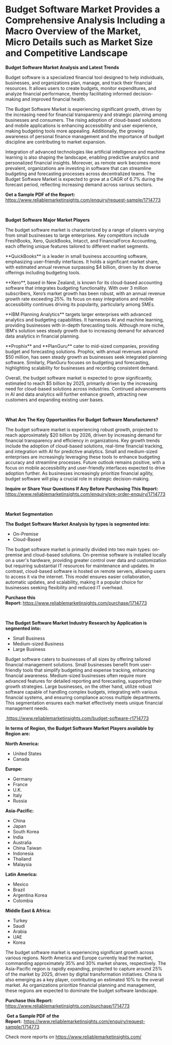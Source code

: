 <p><h1>Budget Software Market Provides a Comprehensive Analysis Including a Macro Overview of the Market, Micro Details such as Market Size and Competitive Landscape</h1></p><p><strong>Budget Software Market Analysis and Latest Trends</strong></p>
<p><p>Budget software is a specialized financial tool designed to help individuals, businesses, and organizations plan, manage, and track their financial resources. It allows users to create budgets, monitor expenditures, and analyze financial performance, thereby facilitating informed decision-making and improved financial health.</p><p>The Budget Software Market is experiencing significant growth, driven by the increasing need for financial transparency and strategic planning among businesses and consumers. The rising adoption of cloud-based solutions and mobile applications is enhancing accessibility and user experience, making budgeting tools more appealing. Additionally, the growing awareness of personal finance management and the importance of budget discipline are contributing to market expansion. </p><p>Integration of advanced technologies like artificial intelligence and machine learning is also shaping the landscape, enabling predictive analytics and personalized financial insights. Moreover, as remote work becomes more prevalent, organizations are investing in software that can streamline budgeting and forecasting processes across decentralized teams. The Budget Software Market is expected to grow at a CAGR of 6.7% during the forecast period, reflecting increasing demand across various sectors.</p></p>
<p><strong>Get a Sample PDF of the Report:&nbsp;</strong> <a href="https://www.reliablemarketinsights.com/enquiry/request-sample/1714773?utm_campaign=2624&utm_medium=2&utm_source=Github&utm_content=ia&utm_term=28032025&utm_id=budget-software">https://www.reliablemarketinsights.com/enquiry/request-sample/1714773</a></p>
<p>&nbsp;</p>
<p><strong>Budget Software Major Market Players</strong></p>
<p><p>The budget software market is characterized by a range of players varying from small businesses to large enterprises. Key competitors include FreshBooks, Xero, QuickBooks, Intacct, and FinancialForce Accounting, each offering unique features tailored to different market segments.</p><p>**QuickBooks** is a leader in small business accounting software, emphasizing user-friendly interfaces. It holds a significant market share, with estimated annual revenue surpassing $4 billion, driven by its diverse offerings including budgeting tools.</p><p>**Xero**, based in New Zealand, is known for its cloud-based accounting software that integrates budgeting functionality. With over 3 million subscribers, Xero’s market growth has been robust, with an annual revenue growth rate exceeding 25%. Its focus on easy integrations and mobile accessibility continues driving its popularity, particularly among SMEs.</p><p>**IBM Planning Analytics** targets larger enterprises with advanced analytics and budgeting capabilities. It harnesses AI and machine learning, providing businesses with in-depth forecasting tools. Although more niche, IBM's solution sees steady growth due to increasing demand for advanced data analytics in financial planning.</p><p>**Prophix** and **PlanGuru** cater to mid-sized companies, providing budget and forecasting solutions. Prophix, with annual revenues around $50 million, has seen steady growth as businesses seek integrated planning software. Similarly, PlanGuru focuses on budgeting and forecasting, highlighting scalability for businesses and recording consistent demand.</p><p>Overall, the budget software market is expected to grow significantly, estimated to reach $5 billion by 2025, primarily driven by the increasing need for cloud-based solutions across industries. Continued advancements in AI and data analytics will further enhance growth, attracting new customers and expanding existing user bases.</p></p>
<p>&nbsp;</p>
<p><strong>What Are The Key Opportunities For Budget Software Manufacturers?</strong></p>
<p><p>The budget software market is experiencing robust growth, projected to reach approximately $20 billion by 2026, driven by increasing demand for financial transparency and efficiency in organizations. Key growth trends include the adoption of cloud-based solutions, real-time financial tracking, and integration with AI for predictive analytics. Small and medium-sized enterprises are increasingly leveraging these tools to enhance budgeting accuracy and streamline processes. Future outlook remains positive, with a focus on mobile accessibility and user-friendly interfaces expected to drive adoption further. As businesses increasingly prioritize financial agility, budget software will play a crucial role in strategic decision-making.</p></p>
<p><strong>Inquire or Share Your Questions If Any Before Purchasing This Report:</strong> <a href="https://www.reliablemarketinsights.com/enquiry/pre-order-enquiry/1714773?utm_campaign=2624&utm_medium=2&utm_source=Github&utm_content=ia&utm_term=28032025&utm_id=budget-software">https://www.reliablemarketinsights.com/enquiry/pre-order-enquiry/1714773</a></p>
<p>&nbsp;</p>
<p><strong>Market Segmentation</strong></p>
<p><strong>The Budget Software Market Analysis by types is segmented into:</strong></p>
<p><ul><li>On-Premise</li><li>Cloud-Based</li></ul></p>
<p><p>The budget software market is primarily divided into two main types: on-premise and cloud-based solutions. On-premise software is installed locally on a user's hardware, providing greater control over data and customization but requiring substantial IT resources for maintenance and updates. In contrast, cloud-based software is hosted on remote servers, allowing users to access it via the internet. This model ensures easier collaboration, automatic updates, and scalability, making it a popular choice for businesses seeking flexibility and reduced IT overhead.</p></p>
<p><strong>Purchase this Report:&nbsp;</strong><a href="https://www.reliablemarketinsights.com/purchase/1714773?utm_campaign=2624&utm_medium=2&utm_source=Github&utm_content=ia&utm_term=28032025&utm_id=budget-software">https://www.reliablemarketinsights.com/purchase/1714773</a></p>
<p>&nbsp;</p>
<p><strong>The Budget Software Market Industry Research by Application is segmented into:</strong></p>
<p><ul><li>Small Business</li><li>Medium-sized Business</li><li>Large Business</li></ul></p>
<p><p>Budget software caters to businesses of all sizes by offering tailored financial management solutions. Small businesses benefit from user-friendly tools that simplify budgeting and expense tracking, enhancing financial awareness. Medium-sized businesses often require more advanced features for detailed reporting and forecasting, supporting their growth strategies. Large businesses, on the other hand, utilize robust software capable of handling complex budgets, integrating with various financial systems, and ensuring compliance across multiple departments. This segmentation ensures each market effectively meets unique financial management needs.</p></p>
<p><a href="https://www.reliablemarketinsights.com/budget-software-r1714773?utm_campaign=2624&utm_medium=2&utm_source=Github&utm_content=ia&utm_term=28032025&utm_id=budget-software">&nbsp;https://www.reliablemarketinsights.com/budget-software-r1714773</a></p>
<p><strong>In terms of Region, the Budget Software Market Players available by Region are:</strong></p>
<p>
    <p> <strong> North America: </strong>
        <ul>
            <li>United States</li>
            <li>Canada</li>
        </ul>
        </p> 
    <p> <strong> Europe: </strong>
        <ul>
            <li>Germany</li>
            <li>France</li>
            <li>U.K.</li>
            <li>Italy</li>
            <li>Russia</li>
        </ul>
        </p> 
    <p> <strong> Asia-Pacific: </strong>
        <ul>
            <li>China</li>
            <li>Japan</li>
            <li>South Korea</li>
            <li>India</li>
            <li>Australia</li>
            <li>China Taiwan</li>
            <li>Indonesia</li>
            <li>Thailand</li>
            <li>Malaysia</li>
        </ul>
        </p> 
    <p> <strong> Latin America: </strong>
        <ul>
            <li>Mexico</li>
            <li>Brazil</li>
            <li>Argentina Korea</li>
            <li>Colombia</li>
        </ul>
        </p> 
    <p> <strong> Middle East & Africa: </strong>
        <ul>
            <li>Turkey</li>
            <li>Saudi</li>
            <li>Arabia</li>
            <li>UAE</li>
            <li>Korea</li>
        </ul>
    </p>
    </p>
<p><p>The budget software market is experiencing significant growth across various regions. North America and Europe currently lead the market, commanding approximately 35% and 30% market shares, respectively. The Asia-Pacific region is rapidly expanding, projected to capture around 25% of the market by 2025, driven by digital transformation initiatives. China is also emerging as a key player, contributing an estimated 10% to the overall market. As organizations prioritize financial planning and management, these regions are expected to dominate the budget software landscape.</p></p>
<p><strong>Purchase this Report: </strong><a href="https://www.reliablemarketinsights.com/purchase/1714773?utm_campaign=2624&utm_medium=2&utm_source=Github&utm_content=ia&utm_term=28032025&utm_id=budget-software">https://www.reliablemarketinsights.com/purchase/1714773</a></p>
<p>&nbsp;<strong>Get a Sample PDF of the Report:&nbsp;&nbsp;</strong><a href="https://www.reliablemarketinsights.com/enquiry/request-sample/1714773?utm_campaign=2624&utm_medium=2&utm_source=Github&utm_content=ia&utm_term=28032025&utm_id=budget-software">https://www.reliablemarketinsights.com/enquiry/request-sample/1714773</a></p>
<p><strong></strong></p>
<p>Check more reports on <a href="https://www.reliablemarketinsights.com/?utm_campaign=2624&utm_medium=2&utm_source=Github&utm_content=ia&utm_term=28032025&utm_id=budget-software">https://www.reliablemarketinsights.com/</a></p>
